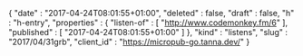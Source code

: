 {
  "date" : "2017-04-24T08:01:55+01:00",
  "deleted" : false,
  "draft" : false,
  "h" : "h-entry",
  "properties" : {
    "listen-of" : [ "http://www.codemonkey.fm/6" ],
    "published" : [ "2017-04-24T08:01:55+01:00" ]
  },
  "kind" : "listens",
  "slug" : "2017/04/31grb",
  "client_id" : "https://micropub-go.tanna.dev/"
}
